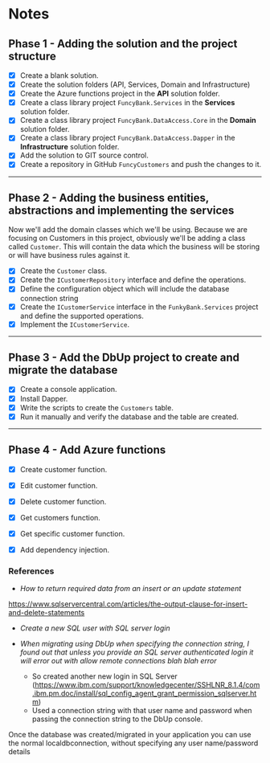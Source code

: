 # Notes

## Phase 1 - Adding the solution and the project structure

- [x] Create a blank solution.
- [x] Create the solution folders (API, Services, Domain and Infrastructure)
- [x] Create the Azure functions project in the **API** solution folder.
- [x] Create a class library project `FuncyBank.Services` in the **Services** solution folder.
- [x] Create a class library project `FuncyBank.DataAccess.Core` in the **Domain** solution folder.
- [x] Create a class library project `FuncyBank.DataAccess.Dapper` in the **Infrastructure** solution folder.
- [x] Add the solution to GIT source control.
- [x] Create a repository in GitHub `FuncyCustomers` and push the changes to it.

---

## Phase 2 - Adding the business entities, abstractions and implementing the services

Now we'll add the domain classes which we'll be using. Because we are focusing on Customers in this project,
obviously we'll be adding a class called `Customer`. This will contain the data which the business will be storing or will have business rules against it.

- [x] Create the `Customer` class.
- [x] Create the `ICustomerRepository` interface and define the operations.
- [x] Define the configuration object which will include the database connection string
- [x] Create the `ICustomerService` interface in the `FunkyBank.Services` project and define the supported operations.
- [x] Implement the `ICustomerService`.

---

## Phase 3 - Add the DbUp project to create and migrate the database

- [x] Create a console application.
- [x] Install Dapper.
- [x] Write the scripts to create the `Customers` table.
- [x] Run it manually and verify the database and the table are created.

---

## Phase 4 - Add Azure functions

- [x] Create customer function.
- [x] Edit customer function.
- [x] Delete customer function.
- [x] Get customers function.
- [x] Get specific customer function.
- [x] Add dependency injection.


### References

* *How to return required data from an insert or an update statement*

https://www.sqlservercentral.com/articles/the-output-clause-for-insert-and-delete-statements

* *Create a new SQL user with SQL server login*



* *When migrating using DbUp when specifying the connection string, I found out that unless you provide an SQL server authenticated login it will error out with allow remote connections blah blah error*
  * So created another new login in SQL Server (https://www.ibm.com/support/knowledgecenter/SSHLNR_8.1.4/com.ibm.pm.doc/install/sql_config_agent_grant_permission_sqlserver.htm)
  * Used a connection string with that user name and password when passing the connection string to the DbUp console.

Once the database was created/migrated in your application you can use the normal localdbconnection, without specifying any user name/password details